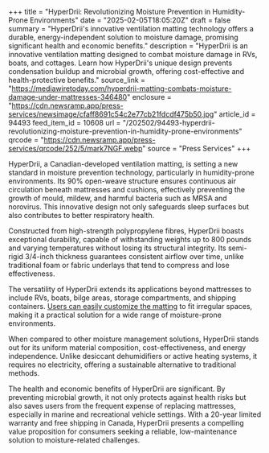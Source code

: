 +++
title = "HyperDrii: Revolutionizing Moisture Prevention in Humidity-Prone Environments"
date = "2025-02-05T18:05:20Z"
draft = false
summary = "HyperDrii's innovative ventilation matting technology offers a durable, energy-independent solution to moisture damage, promising significant health and economic benefits."
description = "HyperDrii is an innovative ventilation matting designed to combat moisture damage in RVs, boats, and cottages. Learn how HyperDrii's unique design prevents condensation buildup and microbial growth, offering cost-effective and health-protective benefits."
source_link = "https://mediawiretoday.com/hyperdrii-matting-combats-moisture-damage-under-mattresses-346480"
enclosure = "https://cdn.newsramp.app/press-services/newsimage/cfaff8691c54c2e77cb21fdcdf475b50.jpg"
article_id = 94493
feed_item_id = 10608
url = "/202502/94493-hyperdrii-revolutionizing-moisture-prevention-in-humidity-prone-environments"
qrcode = "https://cdn.newsramp.app/press-services/qrcode/252/5/mark7NGF.webp"
source = "Press Services"
+++

<p>HyperDrii, a Canadian-developed ventilation matting, is setting a new standard in moisture prevention technology, particularly in humidity-prone environments. Its 90% open-weave structure ensures continuous air circulation beneath mattresses and cushions, effectively preventing the growth of mould, mildew, and harmful bacteria such as MRSA and norovirus. This innovative design not only safeguards sleep surfaces but also contributes to better respiratory health.</p><p>Constructed from high-strength polypropylene fibres, HyperDrii boasts exceptional durability, capable of withstanding weights up to 800 pounds and varying temperatures without losing its structural integrity. Its semi-rigid 3/4-inch thickness guarantees consistent airflow over time, unlike traditional foam or fabric underlays that tend to compress and lose effectiveness.</p><p>The versatility of HyperDrii extends its applications beyond mattresses to include RVs, boats, bilge areas, storage compartments, and shipping containers. <a href="https://hyperdrii.ca/blog/hyperdrii-is-customizable" rel="nofollow" target="_blank">Users can easily customize the matting</a> to fit irregular spaces, making it a practical solution for a wide range of moisture-prone environments.</p><p>When compared to other moisture management solutions, HyperDrii stands out for its uniform material composition, cost-effectiveness, and energy independence. Unlike desiccant dehumidifiers or active heating systems, it requires no electricity, offering a sustainable alternative to traditional methods.</p><p>The health and economic benefits of HyperDrii are significant. By preventing microbial growth, it not only protects against health risks but also saves users from the frequent expense of replacing mattresses, especially in marine and recreational vehicle settings. With a 20-year limited warranty and free shipping in Canada, HyperDrii presents a compelling value proposition for consumers seeking a reliable, low-maintenance solution to moisture-related challenges.</p>